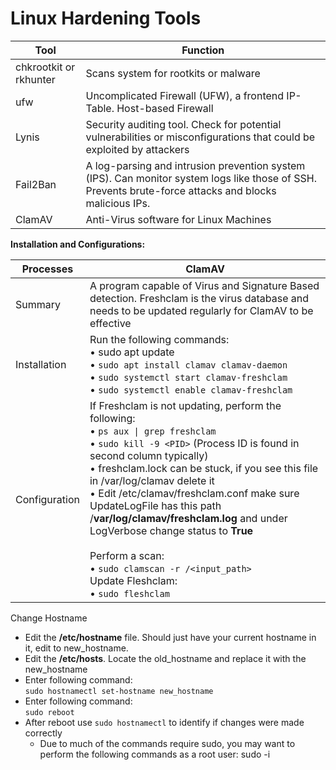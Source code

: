 # Linux Hardening Tools

| Tool | Function |
| --- | --- |
| chkrootkit or rkhunter | Scans system for rootkits or malware |
| ufw | Uncomplicated Firewall (UFW), a frontend IP-Table. Host-based Firewall |
| Lynis | Security auditing tool. Check for potential vulnerabilities or misconfigurations that could be exploited by attackers |
| Fail2Ban | A log-parsing and intrusion prevention system (IPS). Can monitor system logs like those of SSH. Prevents brute-force attacks and blocks malicious IPs. |
| ClamAV | Anti-Virus software for Linux Machines |

**Installation and Configurations:** 

| Processes | ClamAV |
| --- | --- |
| Summary | A program capable of Virus and Signature Based detection. Freshclam is the virus database and needs to be updated regularly for ClamAV to be effective |
| Installation | Run the following commands: <br> • sudo apt update <br> • `sudo apt install clamav clamav-daemon` <br> • `sudo systemctl start clamav-freshclam` <br> • `sudo systemctl enable clamav-freshclam` |
| Configuration | If Freshclam is not updating, perform the following: <br> • `ps aux \| grep freshclam` <br> • `sudo kill -9 <PID>` (Process ID is found in second column typically) <br> • freshclam.lock can be stuck, if you see this file in /var/log/clamav delete it <br> • Edit /etc/clamav/freshclam.conf make sure UpdateLogFile has this path /**var/log/clamav/freshclam.log** and under LogVerbose change status to **True** <br><br> Perform a scan: <br> • `sudo clamscan -r /<input_path>` <br> Update Fleshclam: <br> • `sudo fleshclam` ||

Change Hostname

* Edit the **/etc/hostname** file. Should just have your current hostname in it, edit to new_hostname.
* Edit the **/etc/hosts**. Locate the old_hostname and replace it with the new_hostname
* Enter following command: <br> `sudo hostnamectl set-hostname new_hostname`
* Enter following command: <br> `sudo reboot`
* After reboot use `sudo hostnamectl` to identify if changes were made correctly
  * Due to much of the commands require sudo, you may want to perform the following commands as a root user: sudo -i
